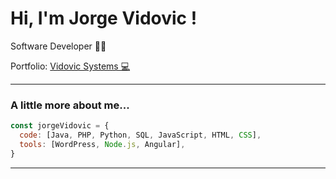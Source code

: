 # Hi, I'm Jorge Vidovic !
<p>Software Developer 👨‍💻 </p>
<p>Portfolio: <a href="https://vidovic.systems/">Vidovic Systems 💻</a></p>

---

### A little more about me...  

```javascript
const jorgeVidovic = {
  code: [Java, PHP, Python, SQL, JavaScript, HTML, CSS],
  tools: [WordPress, Node.js, Angular],
}
```

---
